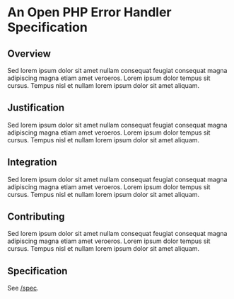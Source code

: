 # An Open PHP Error Handler Specification

## Overview

Sed lorem ipsum dolor sit amet nullam consequat feugiat consequat magna
adipiscing magna etiam amet veroeros. Lorem ipsum dolor tempus sit cursus.
Tempus nisl et nullam lorem ipsum dolor sit amet aliquam.

## Justification

Sed lorem ipsum dolor sit amet nullam consequat feugiat consequat magna
adipiscing magna etiam amet veroeros. Lorem ipsum dolor tempus sit cursus.
Tempus nisl et nullam lorem ipsum dolor sit amet aliquam.

## Integration

Sed lorem ipsum dolor sit amet nullam consequat feugiat consequat magna
adipiscing magna etiam amet veroeros. Lorem ipsum dolor tempus sit cursus.
Tempus nisl et nullam lorem ipsum dolor sit amet aliquam.

## Contributing

Sed lorem ipsum dolor sit amet nullam consequat feugiat consequat magna
adipiscing magna etiam amet veroeros. Lorem ipsum dolor tempus sit cursus.
Tempus nisl et nullam lorem ipsum dolor sit amet aliquam.

## Specification

See [/spec](/spec).

